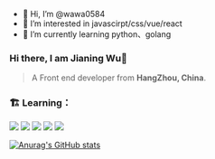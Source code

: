 - 👋 Hi, I’m @wawa0584
- 👀 I’m interested in javascirpt/css/vue/react
- 🌱 I’m currently learning python、golang

### Hi there, I am Jianing Wu👋

> A Front end developer from **HangZhou, China**.



### 🏗️ Learning：

<code><img src="https://img.shields.io/badge/typescript-%23007ACC.svg?style=for-the-badge&logo=typescript&logoColor=white"/></code>
<code><img src="https://img.shields.io/badge/react-%2320232a.svg?style=for-the-badge&logo=react&logoColor=%2361DAFB"/></code>
<code><img src="https://img.shields.io/badge/node.js-6DA55F?style=for-the-badge&logo=node.js&logoColor=white"/></code>
<code><img src="https://img.shields.io/badge/nestjs-%23E0234E.svg?style=for-the-badge&logo=nestjs&logoColor=white"/></code>
<code><img src="https://img.shields.io/badge/vuejs-%2335495e.svg?style=for-the-badge&logo=vuedotjs&logoColor=%234FC08D"/></code>







[![Anurag's GitHub stats](https://github-readme-stats.vercel.app/api?username=wawa0584&show_icons=true&theme=highcontrast)](https://github.com/anuraghazra/github-readme-stats)
<!---
wawa0584/wawa0584 is a ✨ special ✨ repository because its `README.md` (this file) appears on your GitHub profile.
You can click the Preview link to take a look at your changes.
--->
